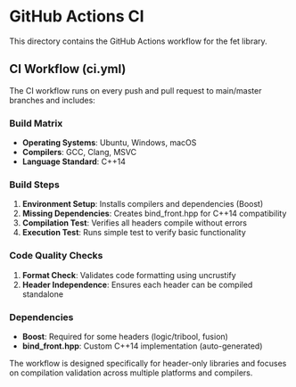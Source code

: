 # GitHub Actions CI

This directory contains the GitHub Actions workflow for the fet library.

## CI Workflow (ci.yml)

The CI workflow runs on every push and pull request to main/master branches and includes:

### Build Matrix
- **Operating Systems**: Ubuntu, Windows, macOS
- **Compilers**: GCC, Clang, MSVC
- **Language Standard**: C++14

### Build Steps
1. **Environment Setup**: Installs compilers and dependencies (Boost)
2. **Missing Dependencies**: Creates bind_front.hpp for C++14 compatibility
3. **Compilation Test**: Verifies all headers compile without errors
4. **Execution Test**: Runs simple test to verify basic functionality

### Code Quality Checks
1. **Format Check**: Validates code formatting using uncrustify
2. **Header Independence**: Ensures each header can be compiled standalone

### Dependencies
- **Boost**: Required for some headers (logic/tribool, fusion)
- **bind_front.hpp**: Custom C++14 implementation (auto-generated)

The workflow is designed specifically for header-only libraries and focuses on compilation validation across multiple platforms and compilers.

